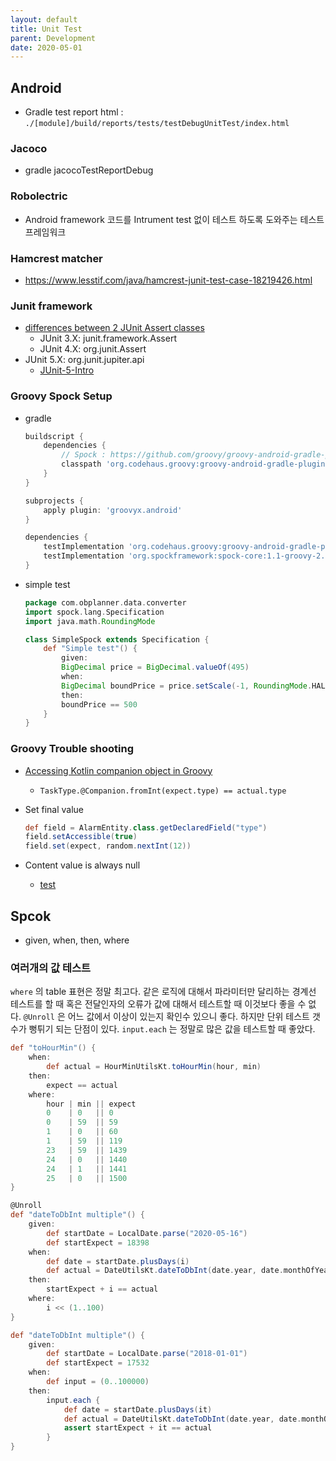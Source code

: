 ```yaml
---
layout: default
title: Unit Test
parent: Development
date: 2020-05-01
---
```



## Android

- Gradle test report html : `./[module]/build/reports/tests/testDebugUnitTest/index.html`

### Jacoco

- gradle jacocoTestReportDebug

### Robolectric

- Android framework 코드를 Intrument test 없이 테스트 하도록 도와주는 테스트 프레임워크

### Hamcrest matcher

- https://www.lesstif.com/java/hamcrest-junit-test-case-18219426.html

### Junit framework

- [differences between 2 JUnit Assert classes
](https://stackoverflow.com/a/291074)
  - JUnit 3.X: junit.framework.Assert
  - JUnit 4.X: org.junit.Assert
- JUnit 5.X: org.junit.jupiter.api
  - [JUnit-5-Intro](https://javacan.tistory.com/entry/JUnit-5-Intro)

### Groovy Spock Setup

- gradle

    ```groovy
    buildscript {
        dependencies {
            // Spock : https://github.com/groovy/groovy-android-gradle-plugin
            classpath 'org.codehaus.groovy:groovy-android-gradle-plugin:2.0.1'
        }
    }

    subprojects {
        apply plugin: 'groovyx.android'
    }

    dependencies {
        testImplementation 'org.codehaus.groovy:groovy-android-gradle-plugin:2.0.1'
        testImplementation 'org.spockframework:spock-core:1.1-groovy-2.4-rc-2'
    }
    ```

- simple test

    ```groovy
    package com.obplanner.data.converter
    import spock.lang.Specification
    import java.math.RoundingMode

    class SimpleSpock extends Specification {
        def "Simple test"() {
            given:
            BigDecimal price = BigDecimal.valueOf(495)
            when:
            BigDecimal boundPrice = price.setScale(-1, RoundingMode.HALF_UP)
            then:
            boundPrice == 500
        }
    }
    ```

### Groovy Trouble shooting

- [Accessing Kotlin companion object in Groovy](https://stackoverflow.com/a/44738645)
  - `TaskType.@Companion.fromInt(expect.type) == actual.type`

- Set final value
  
    ```groovy
    def field = AlarmEntity.class.getDeclaredField("type")
    field.setAccessible(true)
    field.set(expect, random.nextInt(12))
    ```

- Content value is always null
  - [test](https://stackoverflow.com/a/46489571)

## Spcok

- given, when, then, where

### 여러개의 값 테스트

`where` 의 table 표현은 정말 최고다. 같은 로직에 대해서 파라미터만 달리하는 경계선 테스트를 할 때 혹은 전달인자의 오류가 값에 대해서 테스트할 때 이것보다 좋을 수 없다.
`@Unroll` 은 어느 값에서 이상이 있는지 확인수 있으니 좋다. 하지만 단위 테스트 갯수가 뻥튀기 되는 단점이 있다.
`input.each` 는 정말로 많은 값을 테스트할 때 좋았다.

```groovy
def "toHourMin"() {
    when:
        def actual = HourMinUtilsKt.toHourMin(hour, min)
    then:
        expect == actual
    where:
        hour | min || expect
        0    | 0   || 0
        0    | 59  || 59
        1    | 0   || 60
        1    | 59  || 119
        23   | 59  || 1439
        24   | 0   || 1440
        24   | 1   || 1441
        25   | 0   || 1500
}
```

```groovy
@Unroll
def "dateToDbInt multiple"() {
    given:
        def startDate = LocalDate.parse("2020-05-16")
        def startExpect = 18398
    when:
        def date = startDate.plusDays(i)
        def actual = DateUtilsKt.dateToDbInt(date.year, date.monthOfYear, date.dayOfMonth)
    then:
        startExpect + i == actual
    where:
        i << (1..100)
}
```

```groovy
def "dateToDbInt multiple"() {
    given:
        def startDate = LocalDate.parse("2018-01-01")
        def startExpect = 17532
    when:
        def input = (0..100000)
    then:
        input.each {
            def date = startDate.plusDays(it)
            def actual = DateUtilsKt.dateToDbInt(date.year, date.monthOfYear, date.dayOfMonth)
            assert startExpect + it == actual
        }
}
```
